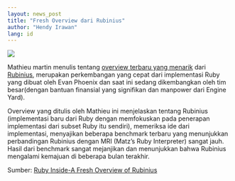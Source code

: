 ```yaml
---
layout: news_post
title: "Fresh Overview dari Rubinius"
author: "Hendy Irawan"
lang: id
---
```


![](http://farm3.static.flickr.com/2362/2395034686_e943871e9f_o.jpg)

Mathieu martin menulis tentang [overview terbaru yang menarik][1] dari
[Rubinius][2], merupakan perkembangan yang cepat dari implementasi Ruby
yang dibuat oleh Evan Phoenix dan saat ini sedang dikembangkan oleh tim
besar(dengan bantuan finansial yang signifikan dan manpower dari Engine
Yard).

Overview yang ditulis oleh Mathieu ini menjelaskan tentang Rubinius
(implementasi baru dari Ruby dengan memfokuskan pada penerapan
implementasi dari subset Ruby itu sendiri), memeriksa ide dari
implementasi, menyajikan beberapa benchmark terbaru yang menunjukkan
perbandingan Rubinius dengan MRI (Matz’s Ruby Interpreter) sangat jauh.
Hasil dari benchmark sangat mejanjikan dan menunjukkan bahwa Rubinius
mengalami kemajuan di beberapa bulan terakhir.

Sumber: [Ruby Inside-A Fresh Overview of Rubinius][3]



[1]: http://programblings.com/2008/04/01/rubinius-for-the-layman-part-1-rubies-all-the-way-down/
[2]: http://rubinius.com/
[3]: http://www.rubyinside.com/a-fresh-overview-of-rubinius-835.html
